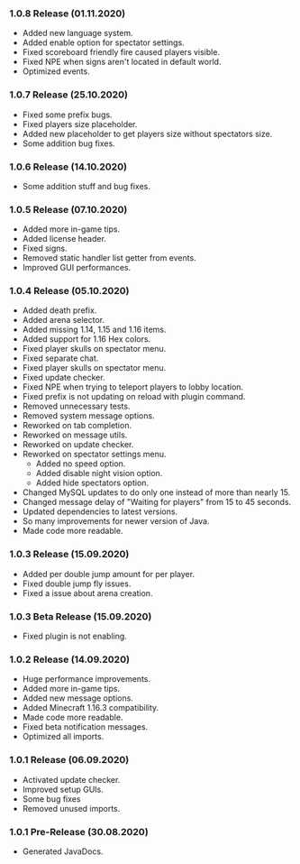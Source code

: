 ### 1.0.8 Release (01.11.2020)
* Added new language system.
* Added enable option for spectator settings.
* Fixed scoreboard friendly fire caused players visible.
* Fixed NPE when signs aren't located in default world.
* Optimized events.

### 1.0.7 Release (25.10.2020)
* Fixed some prefix bugs.
* Fixed players size placeholder.
* Added new placeholder to get players size without spectators size.
* Some addition bug fixes.

### 1.0.6 Release (14.10.2020)
* Some addition stuff and bug fixes.

### 1.0.5 Release (07.10.2020)
* Added more in-game tips.
* Added license header.
* Fixed signs.
* Removed static handler list getter from events.
* Improved GUI performances.

### 1.0.4 Release (05.10.2020)
* Added death prefix.
* Added arena selector.
* Added missing 1.14, 1.15 and 1.16 items.
* Added support for 1.16 Hex colors.
* Fixed player skulls on spectator menu.
* Fixed separate chat.
* Fixed player skulls on spectator menu.
* Fixed update checker.
* Fixed NPE when trying to teleport players to lobby location.
* Fixed prefix is not updating on reload with plugin command.
* Removed unnecessary tests.
* Removed system message options.
* Reworked on tab completion.
* Reworked on message utils.
* Reworked on update checker.
* Reworked on spectator settings menu.
  * Added no speed option.
  * Added disable night vision option.
  * Added hide spectators option.
* Changed MySQL updates to do only one instead of more than nearly 15.
* Changed message delay of "Waiting for players" from 15 to 45 seconds.
* Updated dependencies to latest versions.
* So many improvements for newer version of Java.
* Made code more readable.

### 1.0.3 Release (15.09.2020)
* Added per double jump amount for per player.
* Fixed double jump fly issues.
* Fixed a issue about arena creation.

### 1.0.3 Beta Release (15.09.2020)
* Fixed plugin is not enabling.

### 1.0.2 Release (14.09.2020)
* Huge performance improvements.
* Added more in-game tips.
* Added new message options.
* Added Minecraft 1.16.3 compatibility.
* Made code more readable.
* Fixed beta notification messages.
* Optimized all imports.

### 1.0.1 Release (06.09.2020)
* Activated update checker.
* Improved setup GUIs.
* Some bug fixes
* Removed unused imports.

### 1.0.1 Pre-Release (30.08.2020)
* Generated JavaDocs.
